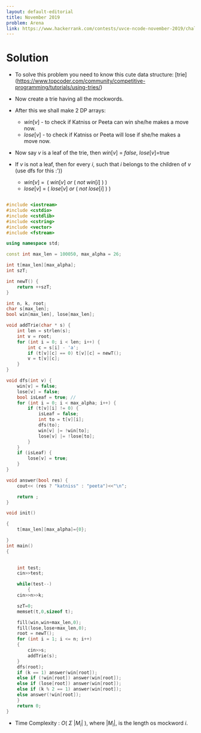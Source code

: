 ```yaml
---
layout: default-editorial
title: November 2019
problem: Arena
link: https://www.hackerrank.com/contests/uvce-ncode-november-2019/challenges/arena
---
```

# Solution

* To solve this problem you need to know this cute data structure: [trie] (https://www.topcoder.com/community/competitive-programming/tutorials/using-tries/)

* Now create a trie having all the mockwords.
* After this we shall make 2 DP arrays:
  * $win[v]$ - to check if Katniss or Peeta can win she/he makes a move now.
  * $lose[v]$ - to check if Katniss or Peeta will lose if she/he makes a move now.

* Now say $v$ is a leaf of the trie, then $win[v]$ = $false$, $lose[v]$=true

* If $v$ is not a leaf, then for every $i$, such that $i$ belongs to the children of $v$ (use dfs for this :'))
  * $win[v]$ $ =$  $($ $win[v]$ $or$ $($ $not$ $win[i]$ $)$ $)$
  * $lose[v]$ $ =$ $ ($ $lose[v]$ $or$ $($ $not$ $lose[i]$ $)$ $)$


~~~cpp

#include <iostream>
#include <cstdio>
#include <cstdlib>
#include <cstring>
#include <vector>
#include <fstream>

using namespace std;

const int max_len = 100050, max_alpha = 26;

int t[max_len][max_alpha];
int szT;

int newT() {
    return ++szT;
}

int n, k, root;
char s[max_len];
bool win[max_len], lose[max_len];

void addTrie(char * s) {
    int len = strlen(s);
    int v = root;
    for (int i = 0; i < len; i++) {
        int c = s[i] - 'a';
        if (t[v][c] == 0) t[v][c] = newT();
        v = t[v][c];
    }
}

void dfs(int v) {
    win[v] = false;
    lose[v] = false;
    bool isLeaf = true; //
    for (int i = 0; i < max_alpha; i++) {
        if (t[v][i] != 0) {
            isLeaf = false;
            int to = t[v][i];
            dfs(to);
            win[v] |= !win[to];
            lose[v] |= !lose[to];
        }
    }
    if (isLeaf) {
        lose[v] = true;
    }
}

void answer(bool res) {
    cout<< (res ? "katniss" : "peeta")<<"\n";

    return ;
}

void init()

{
    t[max_len][max_alpha]={0};

}
int main()
{
    

    int test;
    cin>>test;

    while(test--)
        {
    cin>>n>>k;

    szT=0;
    memset(t,0,sizeof t);

    fill(win,win+max_len,0);
    fill(lose,lose+max_len,0);
    root = newT();
    for (int i = 1; i <= n; i++)
    {
        cin>>s;
        addTrie(s);
    }
    dfs(root);
    if (k == 1) answer(win[root]); 
    else if (!win[root]) answer(win[root]); 
    else if (lose[root]) answer(win[root]); 
    else if (k % 2 == 1) answer(win[root]); 
    else answer(!win[root]); 
    }
    return 0;
}

~~~

* Time Complexity : $O($ $\Sigma$ $| M_i |$ $)$, where $|M_i|$, is the length os mockword $i$.

